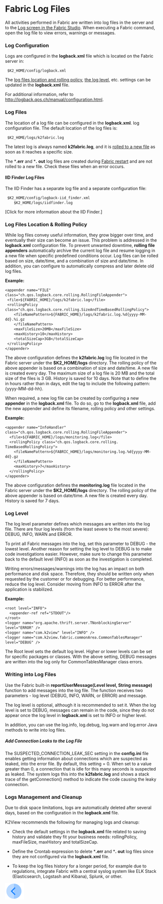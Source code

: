 # Fabric Log Files

All activities performed in Fabric are written into log files in the server and to the [Log screen in the Fabric Studio](/articles/13_LUDB_viewer_and_studio_debug_capabilities/02_fabric_studio_log_files.md). When executing a Fabric command, open the log file to view errors, warnings or messages.

### Log Configuration

Logs are configured in the **logback.xml** file which is located on the Fabric server in:

<pre><code>	$K2_HOME/config/logback.xml</code></pre>

The [log files location and rolling policy](/articles/21_Fabric_troubleshooting/02_Fabric_troubleshooting_log_files.md#log-files-location--rolling-policy), [the log level](/articles/21_Fabric_troubleshooting/02_Fabric_troubleshooting_log_files.md#log-level), etc. settings can be updated in the **logback.xml** file.  

For additional information, refer to http://logback.qos.ch/manual/configuration.html.

### Log Files 

The location of a log file can be configured in the **logback.xml**. log configuration file. The default location of the log files is:

<pre><code>	$K2_HOME/logs/k2fabric.log</code></pre> 

The latest log is always named **k2fabric.log**, and it is [rolled to a new file](/articles/21_Fabric_troubleshooting/02_Fabric_troubleshooting_log_files.md#log-files-location--rolling-policy) as soon as it reaches a specific size. 

The ***.err** and ***.** **out** log files are created during [Fabric restart]( /articles/02_fabric_architecture/03_fabric_basics_getting_started.md#k2fabric-restart) and are not rolled to a new file. Check these files when an error occurs. 

#### **IID Finder Log Files**

The IID Finder has a separate log file and a separate configuration file:

<pre><code>	$K2_HOME/config/logback-iid_finder.xml
	$K2_HOME/logs/iidfinder.log
</code></pre>

[Click for more information about the IID Finder.]

### **Log Files Location & Rolling Policy**

While log files convey useful information, they grow bigger over time, and eventually their size can become an issue. This problem is addressed in the **logback.xml** configuration file. To prevent unwanted downtime, **rolling file appenders** automatically archive the current log file and resume logging in a new file when specific predefined conditions occur. Log files can be rolled based on size, date/time, and a combination of size and date/time. In addition, you can configure to automatically compress and later delete old log files.

**Example:**
~~~
<appender name="FILE" class="ch.qos.logback.core.rolling.RollingFileAppender">
 <file>${FABRIC_HOME}/logs/k2fabric.log</file>
 <rollingPolicy class="ch.qos.logback.core.rolling.SizeAndTimeBasedRollingPolicy">
 	<fileNamePattern>${FABRIC_HOME}/logs/k2fabric.log.%d{yyyy-MM-dd}.%i.gz 
 	</fileNamePattern>
 	<maxFileSize>20MB</maxFileSize>
 	<maxHistory>10</maxHistory>
	<totalSizeCap>3GB</totalSizeCap>
 </rollingPolicy>
</appender>
~~~

The above configuration defines the **k2fabric.log** log file located in the Fabric server under the **$K2_HOME/logs** directory. The rolling policy of the above appender is based on a combination of size and date/time. A new file is created every day. The maximum size of a log file is 20 MB and the total size of the files is 3 GB. History is saved for 10 days. 
Note that to define the <maxHistory> in hours rather than in days, edit the <fileNamePattern> tag to include the following pattern: {yyyy-MM-dd-hh}.
 
When required, a new log file can be created by configuring a new **appender** in the **logback.xml** file. To do so, go to the **logback.xml** file, add the new appender and define its filename, rolling policy and other settings.

**Example:**
~~~
<appender name="InfoHandler" class="ch.qos.logback.core.rolling.RollingFileAppender">
  <file>${FABRIC_HOME}/logs/monitoring.log</file>
  <rollingPolicy class="ch.qos.logback.core.rolling. TimeBasedRollingPolicy">
  	<fileNamePattern>${FABRIC_HOME}/logs/monitoring.log.%d{yyyy-MM-dd}.gz  
 	</fileNamePattern>
 	<maxHistory>7</maxHistory>
  </rollingPolicy>
</appender>
~~~

The above configuration defines the **monitoring.log** file located in the Fabric server under the **$K2_HOME/logs** directory. The rolling policy of the above appender is based on date/time. A new file is created every day. History is saved for 7 days. 

### **Log Level**
The log level parameter defines which messages are written into the log file. There are four log levels (from the least severe to the most severe): DEBUG, INFO, WARN and ERROR. 

To print all Fabric messages into the log, set this parameter to DEBUG - the lowest level. Another reason for setting the log level to DEBUG is to make code investigations easier. However, make sure to change this parameter back to the default level (INFO) as soon as the investigation is completed. 

Writing errors/messages/warnings into the log has an impact on both performance and disk space. Therefore, they should be written only when requested by the customer or for debugging. For better performance, reduce the log level. Consider moving from INFO to ERROR after the application is stabilized. 

**Example:**

~~~
<root level="INFO">
  <appender-ref ref="STDOUT"/>
</root>
<logger name="org.apache.thrift.server.TNonblockingServer" level="ERROR" />
<logger name="com.k2view" level="INFO" />
<logger name="com.k2view.fabric.commonArea.CommonTablesManager" level="DEBUG" />
~~~

The Root level sets the default log level. Higher or lower levels can be set for specific packages or classes. With the above setting, DEBUG messages are written into the log only for CommonTablesManager class errors.

### Writing into Log Files
Use the Fabric built-in **reportUserMessage(Level level, String message)** function to add messages into the log file. The function receives two parameters - log level (DEBUG, INFO, WARN, or ERROR) and message.

The log level is optional, although it is recommended to set it. When the log level is set to DEBUG, messages can remain in the code, since they do not appear once the log level in **logback.xml** is set to INFO or higher level.

In addition, you can use the log.info, log.debug, log.warn and log.error Java methods to write into log files. 

#####  Add Connection Leaks to the Log File
The SUSPECTED_CONNECTION_LEAK_SEC setting in the **config.ini** file enables getting information about connections which are suspected as leaked, into the error file. By default, this setting = 0. When set to a value greater than 0, a connection that is idle for this many seconds is suspected as leaked. The system logs this into the **k2fabric.log** and shows a stack trace of the getConnection() method to indicate the code causing the leaky connection.


### Logs Management and Cleanup
Due to disk space limitations, logs are automatically deleted after several days, based on the configuration in the **logback.xml** file. 

K2View recommends the following for managing logs and cleanup:

- Check the default settings in the **logback.xml** file related to saving history and validate they fit your business needs:
rollingPolicy, maxFileSize, maxHistory and totalSizeCap. 
	
- Define the Crontab expression to delete ***.err** and ***.** **out** log files since they are not configured via the **logback.xml** file. 

- To keep the log files history for a longer period, for example due to regulations, integrate Fabric with a central syslog system like ELK Stack (Elasticsearch, Logstash and Kibana), Splunk, or other. 


[![Previous](/articles/images/Previous.png)](/articles/21_Fabric_troubleshooting/01_Fabric_troubleshooting_overview.md)
